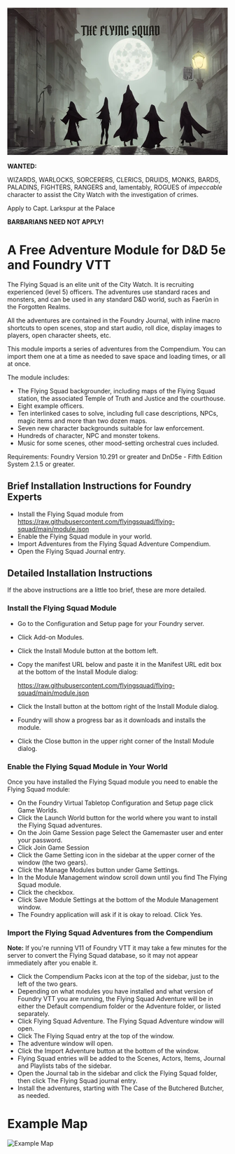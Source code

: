 ![The Flying Squad](images/flying-squad.webp)

**WANTED:**

WIZARDS, WARLOCKS, SORCERERS, CLERICS, DRUIDS, MONKS, BARDS, PALADINS, FIGHTERS, RANGERS and, lamentably, ROGUES of *impeccable* character to assist the City Watch with the investigation of crimes.

Apply to Capt. Larkspur at the Palace

**BARBARIANS NEED NOT APPLY!**

# A Free Adventure Module for D&D 5e and Foundry VTT

The Flying Squad is an elite unit of the City Watch. It is recruiting experienced
(level 5) officers. The adventures use standard races and monsters, and can be used in any standard D&D world, such as Faerûn in the Forgotten Realms.

All the adventures are contained in the Foundry Journal, with inline macro shortcuts to open scenes, stop and start audio, roll dice, display images to players, open character sheets, etc.

This module imports a series of adventures from the Compendium. You can import them one at a time as needed to save space and loading times, or all at once.

The module includes:

* The Flying Squad backgrounder, including maps of the Flying Squad station,
	the associated Temple of Truth and Justice and the courthouse.
* Eight example officers.
* Ten interlinked cases to solve, including full case descriptions, NPCs, magic items and more than two dozen maps.
* Seven new character backgrounds suitable for law enforcement.
* Hundreds of character, NPC and monster tokens.
* Music for some scenes, other mood-setting orchestral cues included.

Requirements: Foundry Version 10.291 or greater and DnD5e - Fifth Edition System 2.1.5 or greater.

## Brief Installation Instructions for Foundry Experts

* Install the Flying Squad module from https://raw.githubusercontent.com/flyingsquad/flying-squad/main/module.json
* Enable the Flying Squad module in your world.
* Import Adventures from the Flying Squad Adventure Compendium.
* Open the Flying Squad Journal entry.

## Detailed Installation Instructions

If the above instructions are a little too brief, these are more detailed.

### Install the Flying Squad Module

* Go to the Configuration and Setup page for your Foundry server.
* Click Add-on Modules.
* Click the Install Module button at the bottom left.
* Copy the manifest URL below and paste it in the Manifest URL edit box at the bottom of the Install Module dialog:

    https://raw.githubusercontent.com/flyingsquad/flying-squad/main/module.json

* Click the Install button at the bottom right of the Install Module dialog.
* Foundry will show a progress bar as it downloads and installs the module.
* Click the Close button in the upper right corner of the Install Module dialog.

### Enable the Flying Squad Module in Your World

Once you have installed the Flying Squad module you need to enable the Flying Squad module:

* On the Foundry Virtual Tabletop Configuration and Setup page click Game Worlds.
* Click the Launch World button for the world where you want to install the Flying Squad adventures.
* On the Join Game Session page Select the Gamemaster user and enter your password.
* Click Join Game Session
* Click the Game Setting icon in the sidebar at the upper corner of the window (the two gears).
* Click the Manage Modules button under Game Settings.
* In the Module Management window scroll down until you find The Flying Squad module.
* Click the checkbox.
* Click Save Module Settings at the bottom of the Module Management window.
* The Foundry application will ask if it is okay to reload. Click Yes.

### Import the Flying Squad Adventures from the Compendium

**Note:** If you're running V11 of Foundry VTT it may take a few minutes for the server to convert the Flying Squad database, so it may not appear immediately after you enable it.

* Click the Compendium Packs icon at the top of the sidebar, just to the left of the two gears.
* Depending on what modules you have installed and what version of Foundry VTT you are running, the Flying Squad Adventure will be in either the Default compendium folder or the Adventure folder, or listed separately. 
* Click Flying Squad Adventure. The Flying Squad Adventure window will open.
* Click The Flying Squad entry at the top of the window.
* The adventure window will open.
* Click the Import Adventure button at the bottom of the window.
* Flying Squad entries will be added to the Scenes, Actors, Items, Journal and Playlists tabs of the sidebar.
* Open the Journal tab in the sidebar and click the Flying Squad folder, then click The Flying Squad journal entry.
* Install the adventures, starting with The Case of the Butchered Butcher, as needed.

# Example Map

![Example Map](maps/mansion-1.webp)
